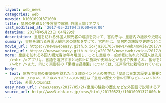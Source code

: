 ```yaml
---
layout: web_news
categories: web
newsid: k10010991371000
title: 皇居の史跡など多言語で解説 外国人向けアプリ
last_modified_at: '2017-05-23T04:29:00+09:00'
datetime: 2017年05月23日 04時29分
description: 皇居を訪れる外国人観光客の増加を受けて、宮内庁は、皇居内の施設や史跡などについて英語や中国語など６か国語で解説してくれるスマートフォンのアプリを開発しました。
summary: 皇居を訪れる外国人観光客の増加を受けて、宮内庁は、皇居内の施設や史跡などについて英語や中国語など６か国語で解説してくれるスマートフォンのアプリを開発しました。
movie_url: https://newswebeasy.github.io/ja201705/news/web/movie/2017/05/24/k10010991371000.mp4
voice_url: https://newswebeasy.github.io/ja201705/news/web/voice/2017/05/24/k10010991371000.mp3
more: 皇居を訪れる外国人観光客は年々増加し、ことし皇居の一般参観に訪れた外国人は先月末までに２万人余りと、去年の３倍近くに増え、全体の半数以上を占めています。こうした状況を受けて宮内庁は、皇居の参観コース周辺や東御苑、それに、京都御所にある８２の施設や史跡などについて、日本語をはじめ、英語、中国語、韓国語、フランス語、それにスペイン語の６か国語の音声と文字で解説してくれるスマートフォンのアプリを開発しました。<br
  /><br />アプリは、言語を選択すると地図上に施設や史跡などが番号で表示され、番号を選択すると音声と文字で解説してくれる仕組みです。このうち東御苑の江戸城の天守の跡地「天守台」は、天守が５層の屋根を持ち高さが５８メートルに達したことなどが、当時の図面も添えて説明されています。<br
  /><br />また、同じく東御苑の「果樹古品種園」については、江戸時代に栽培されていた古い品種のナシや桃などがあり、その一部を天皇皇后両陛下がみずから植えられたことが紹介されています。アプリは、インターネットで無料で入手できるということです。
body:
- text: 家族で皇居の東御苑を訪れた４３歳のインド人の男性は「皇居は日本の歴史上重要な場所だと思うので、詳しく知るためには非常に使いやすいアプリだと思います。ぜひ自分もダウンロードしたいです」と話していました。<br
    /><br />また、５７歳のイギリス人の男性は「皇居の歴史や昔の将軍などについて知りたいと思って来ました。アプリがあれば本を読むよりも便利だと思います」と話していました。
  title: 外国人の反応は
easy_news_url: /news/easy/2017/05/24/皇居の建物の歴史などを外国語で説明するアプリ/
source_url: http://www3.nhk.or.jp/news/html/20170523/k10010991371000.html
...
```

